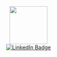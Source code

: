 <!-- ### Hi there 👋-->

<!--
**Keren10110/Keren10110** is a ✨ _special_ ✨ repository because its `README.md` (this file) appears on your GitHub profile.

Here are some ideas to get you started:

- 🔭 I’m currently working on ...
- 🌱 I’m currently learning ...
- 👯 I’m looking to collaborate on ...
- 🤔 I’m looking for help with ...
- 💬 Ask me about ...
- 📫 How to reach me: ...
- 😄 Pronouns: ...
- ⚡ Fun fact: ...
-->

<div id="header" align="center">
  <img src="https://media.giphy.com/media/2IudUHdI075HL02Pkk/giphy.gif" width="100"/> 
</div>
<div id="badges" align="center">
  <a href="your-linkedin-URL">
    <img src="https://img.shields.io/badge/Twitter-blue?logo=twitter&logoColor=white&style=for-the-badge" alt="LinkedIn Badge"/>
  </a>
</div>
